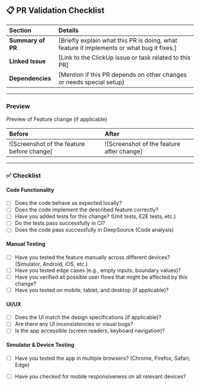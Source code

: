 ## 📋 **PR Validation Checklist**

| **Section**                | **Details**                                                                                                                                                   |
|:----------------------------|:---------------------------------------------------------------------------------------------------------------------------------------------------------------|
| **Summary of PR**     | [Briefly explain what this PR is doing, what feature it implements or what bug it fixes.]                                                                                            |
| **Linked Issue**            | [Link to the ClickUp issue or task related to this PR]                                                                                                                |                                                                                                                                                      |
| **Dependencies**            | [Mention if this PR depends on other changes or needs special setup]                                                                                        |

---
### Preview
Preview of Feature change (if applicable)

| **Before**                                  | **After**                                   |
|:---------------------------------------------|:---------------------------------------------|
| ![Screenshot of the feature before change]  | ![Screenshot of the feature after change]   |


---

### ✅ Checklist
#### Code Functionality
- [ ] Does the code behave as expected locally?
- [ ] Does the code implement the described feature correctly?
- [ ] Have you added tests for this change? (Unit tests, E2E tests, etc.)
- [ ] Do the tests pass successfully in CI?
- [ ] Does the code pass successfully in DeepSource (Code analysis)

#### Manual Testing
- [ ] Have you tested the feature manually across different devices? (Simulator, Android, iOS, etc.)
- [ ] Have you tested edge cases (e.g., empty inputs, boundary values)?
- [ ] Have you verified all possible user flows that might be affected by this change?
- [ ] Have you tested on mobile, tablet, and desktop (if applicable)?

#### UI/UX
- [ ] Does the UI match the design specifications (if applicable)?
- [ ] Are there any UI inconsistencies or visual bugs?
- [ ] Is the app accessible (screen readers, keyboard navigation)?
  
#### Simulator & Device Testing
- [ ] Have you tested the app in multiple browsers? (Chrome, Firefox, Safari, Edge)
- [ ] Have you checked for mobile responsiveness on all relevant devices?

